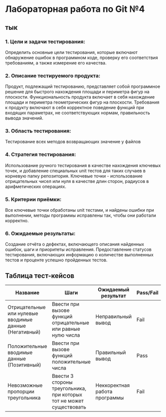 # Лабораторная работа по Git №4

## тык

### 1. Цели и задачи тестирования:
Определить основные цели тестирования, которые включают обнаружение
ошибок в программном коде, проверку его соответствия требованиям, а также
измерение его качества.
### 2. Описание тестируемого продукта:
Продукт, подлежащий тестированию, представляет собой программное
решение для быстрого нахождения площади и периметра фигур на плоскости.
Функциональность продукта включает в себя нахождение площади и периметра
геометрических фигур на плоскости.
Требования к продукту включают в себя корректное поведение функций при
входящих параметрах, не соответствующих нормам, правильность вывода
значений.
### 3. Область тестирования:
Тестирование всех методов возвращающих значение у файлов
### 4. Стратегия тестирования:
Использование ручного тестирования в качестве нахождения ключевых точек, и
добавление специальных unit тестов для таких случаев в корневую папку
репозитория. Ключевые точки - использование отрицательных чисел или нуля в
качестве длин сторон, радиусов в арифметических операциях.
### 5. Критерии приёмки:
Все ключевые точки обработаны unit тестами, и найдены ошибки при
выполнении, методы программы исправлены так, чтобы они работали
корректно.
### 6. Ожидаемые результаты:
Создание отчёта о дефектах, включающего описания найденных ошибок, шаги
и приоритеты исправления.
Предоставление статусов тестирования, включающих информацию о
количестве выполненных тестов и проценте успешно пройденных тестов.

## Таблица тест-кейсов

| Название | Шаги | Ожидаемый результат |Pass/Fail |
|----------|----------|----------|----------|
| Отрицательные или нулевые вводимые данные (Негативный)   | Ввести при вызове функций отрицательные или равные нулю числа   | Неправильный вывод   | Fail     |
| Положительные вводимые данные (Позитивный)   | Ввести при вызове функций положительные числа   | Правильный вывод   | Pass   |
| Невозможные пропорции треугольника    | Ввести 3 стороны треугольника, при которых тот не может существовать   | Неккоректная работа программы   | Fail  |
